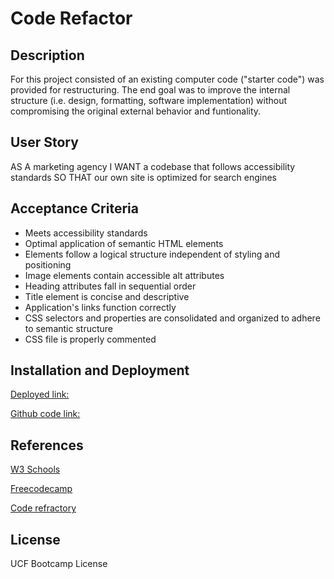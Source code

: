 # **Code Refactor**

## **Description**

 For this project consisted of an existing computer code ("starter code") was provided for restructuring. The end goal was to improve the internal structure (i.e. design, formatting, software implementation) without compromising the original external behavior and funtionality.

## **User Story**

AS A marketing agency
I WANT a codebase that follows accessibility standards
SO THAT our own site is optimized for search engines

## **Acceptance Criteria**
* Meets accessibility standards
* Optimal application of semantic HTML elements
* Elements follow a logical structure independent of styling and positioning
* Image elements contain accessible alt attributes
* Heading attributes fall in sequential order
* Title element is concise and descriptive
* Application's links function correctly
* CSS selectors and properties are consolidated and organized to adhere to semantic structure
* CSS file is properly commented

## **Installation and Deployment**

[Deployed link:](https://jenstarcodes.github.io/Code-Refactor/)


[Github code link:](git@github.com:Jenstarcodes/Code-Refactor.git)

## **References**

[W3 Schools](https://www.w3schools.com/)

[Freecodecamp](https://www.freecodecamp.org/)

[Code refractory](https://en.wikipedia.org/wiki/Code_refactoring)

## **License**

UCF Bootcamp License
